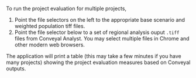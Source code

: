 To run the project evaluation for multiple projects,

  1. Point the file selectors on the left to the appropriate base scenario and weighted population tiff files.
  2. Point the file selector below to a set of regional analysis ouput `.tiff` files from Conveyal Analyst. You may select multiple files in Chrome and other modern web browsers.

The application will print a table (this may take a few minutes if you have many
projects) showing the project evaluation measures based on Conveyal outputs.

